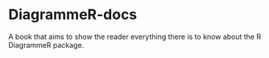 # DiagrammeR-docs

A book that aims to show the reader everything there is to know about the R DiagrammeR package.

